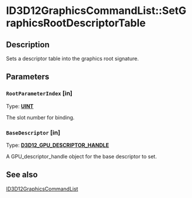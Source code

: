 # ID3D12GraphicsCommandList::SetGraphicsRootDescriptorTable

## Description

Sets a descriptor table into the graphics root signature.

## Parameters

### `RootParameterIndex` [in]

Type: **[UINT](https://learn.microsoft.com/windows/desktop/WinProg/windows-data-types)**

The slot number for binding.

### `BaseDescriptor` [in]

Type: **[D3D12_GPU_DESCRIPTOR_HANDLE](https://learn.microsoft.com/windows/desktop/api/d3d12/ns-d3d12-d3d12_gpu_descriptor_handle)**

A GPU_descriptor_handle object for the base descriptor to set.

## See also

[ID3D12GraphicsCommandList](https://learn.microsoft.com/windows/desktop/api/d3d12/nn-d3d12-id3d12graphicscommandlist)